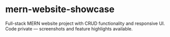 # mern-website-showcase
Full-stack MERN website project with CRUD functionality and responsive UI. Code private — screenshots and feature highlights available.

